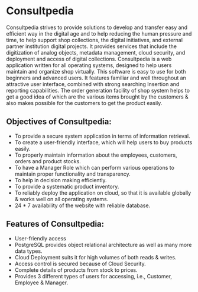 # Consultpedia

Consultpedia strives to provide solutions to develop and transfer easy and efficient way in the digital age and to help reducing the human pressure and time,
to help support shop collections, the digital initiatives, and external partner institution digital projects. It provides services that include the digitization
of analog objects, metadata management, cloud security, and deployment and access of digital collections. Consultpedia is a web application written for all 
operating systems, designed to help users maintain and organize shop virtually. This software is easy to use for both beginners and advanced users. It features 
familiar and well throughout an attractive user interface, combined with strong searching Insertion and reporting capabilities. The order generation facility of 
shop system helps to get a good idea of which are the various items brought by the customers & also makes possible for the customers to get the product easily.

## Objectives of Consultpedia:

*	To provide a secure system application in terms of information retrieval.
*	To create a user-friendly interface, which will help users to buy products easily.
*	To properly maintain information about the employees, customers, orders and product stocks.
*	To have a Manager Role which can perform various operations to maintain proper functionality and transparency.
*	To help in decision making efficiently. 
*	To provide a systematic product inventory. 
*	To reliably deploy the application on cloud, so that it is available globally & works well on all operating systems.
*	24 * 7 availability of the website with reliable database.

## Features of Consultpedia:

*	User-friendly access
*	PostgreSQL provides object relational architecture as well as many more data types.
*	Cloud Deployment suits it for high volumes of both reads & writes.
*	Access control is secured because of Cloud Security.
*	Complete details of products from stock to prices.
*	Provides 3 different types of users for accessing, i.e., Customer, Employee & Manager.


